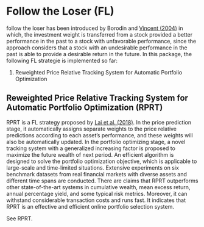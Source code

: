 # Follow the Loser (FL)
follow the loser has been introduced by Borodin and [Vincent (2004)](https://proceedings.neurips.cc/paper/2003/hash/8c9f32e03aeb2e3000825c8c875c4edd-Abstract.html) in which, the investment weight is transferred from a stock provided a better performance in the past to a stock with unfavorable performance, since the approach considers that a stock with an undesirable performance in the past is able to provide a desirable return in the future. In this package, the following FL strategie is implemented so far:
1. Reweighted Price Relative Tracking System for Automatic Portfolio Optimization

## Reweighted Price Relative Tracking System for Automatic Portfolio Optimization (RPRT)
RPRT is a FL strategy proposed by [Lai et al. (2018)](https://doi.org/10.1109/TSMC.2018.2852651). In the price prediction stage, it automatically assigns separate weights to the price relative predictions according to each asset’s performance, and these weights will also be automatically updated. In the portfolio optimizing stage, a novel tracking system with a generalized increasing factor is proposed to maximize the future wealth of next period. An efficient algorithm is designed to solve the portfolio optimization objective, which is applicable to large-scale and time-limited situations. Extensive experiments on six benchmark datasets from real financial markets with diverse assets and different time spans are conducted. There are claims that RPRT outperforms other state-of-the-art systems in cumulative wealth, mean excess return, annual percentage yield, and some typical risk metrics. Moreover, it can withstand considerable transaction costs and runs fast. It indicates that RPRT is an effective and efficient online portfolio selection system.

See RPRT.